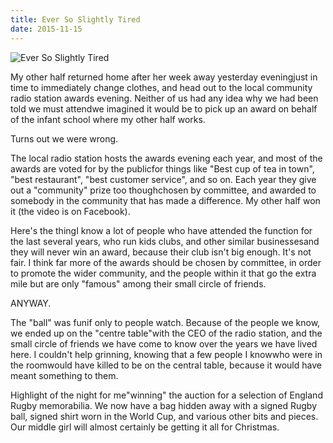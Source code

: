 ```yaml
---
title: Ever So Slightly Tired
date: 2015-11-15
---
```


![Ever So Slightly Tired](https://source.unsplash.com/7QCBakMyDCE/1600x900)

My other half returned home after her week away yesterday eveningjust in time to immediately change clothes, and head out to the local community radio station awards evening. Neither of us had any idea why we had been told we must attendwe imagined it would be to pick up an award on behalf of the infant school where my other half works.

Turns out we were wrong.

The local radio station hosts the awards evening each year, and most of the awards are voted for by the publicfor things like "Best cup of tea in town", "best restaurant", "best customer service", and so on. Each year they give out a "community" prize too thoughchosen by committee, and awarded to somebody in the community that has made a difference. My other half won it (the video is on Facebook).

Here's the thingI know a lot of people who have attended the function for the last several years, who run kids clubs, and other similar businessesand they will never win an award, because their club isn't big enough. It's not fair. I think far more of the awards should be chosen by committee, in order to promote the wider community, and the people within it that go the extra mile but are only "famous" among their small circle of friends.

ANYWAY.

The "ball" was funif only to people watch. Because of the people we know, we ended up on the "centre table"with the CEO of the radio station, and the small circle of friends we have come to know over the years we have lived here. I couldn't help grinning, knowing that a few people I knowwho were in the roomwould have killed to be on the central table, because it would have meant something to them.

Highlight of the night for me"winning" the auction for a selection of England Rugby memorabilia. We now have a bag hidden away with a signed Rugby ball, signed shirt worn in the World Cup, and various other bits and pieces. Our middle girl will almost certainly be getting it all for Christmas.